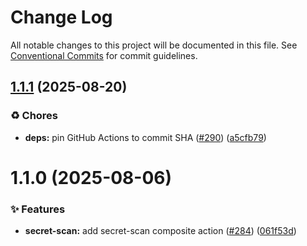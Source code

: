 # Change Log

All notable changes to this project will be documented in this file.
See [Conventional Commits](https://conventionalcommits.org) for commit guidelines.

## [1.1.1](https://github.com/Kong/public-shared-actions/compare/secret-scan@1.1.0...secret-scan@1.1.1) (2025-08-20)


### ♻️ Chores

* **deps:** pin GitHub Actions to commit SHA ([#290](https://github.com/Kong/public-shared-actions/issues/290)) ([a5cfb79](https://github.com/Kong/public-shared-actions/commit/a5cfb7971a69f2de94e2c01b333e9368d7f0f29e))





# 1.1.0 (2025-08-06)


### ✨ Features

* **secret-scan:** add secret-scan composite action ([#284](https://github.com/Kong/public-shared-actions/issues/284)) ([061f53d](https://github.com/Kong/public-shared-actions/commit/061f53dcbf7624e2b086ad8fa809eaa13b677da3))
